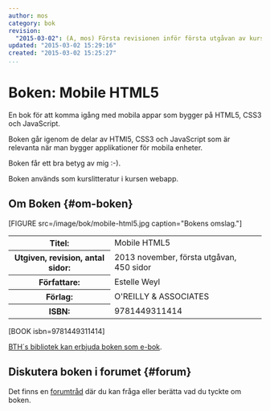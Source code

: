 ```yaml
---
author: mos
category: bok
revision:
  "2015-03-02": (A, mos) Första revisionen inför första utgåvan av kursen webapp.
updated: "2015-03-02 15:29:16"
created: "2015-03-02 15:25:27"
...
```

Boken: Mobile HTML5
==================================

En bok för att komma igång med mobila appar som bygger på HTML5, CSS3 och JavaScript.

<!--more-->

Boken går igenom de delar av HTMl5, CSS3 och JavaScript som är relevanta när man bygger applikationer för mobila enheter.

Boken får ett bra betyg av mig :-).

Boken används som kurslitteratur i kursen webapp.



Om Boken {#om-boken}
--------------------

[FIGURE src=/image/bok/mobile-html5.jpg caption="Bokens omslag."]

<table>
<tr><th>Titel:</th><td>Mobile HTML5<td></tr>
<tr><th>Utgiven, revision, antal sidor:</th><td>2013 november, första utgåvan, 450 sidor<td></tr>
<tr><th>Författare:</th><td>Estelle Weyl<td></tr>
<tr><th>Förlag:</th><td>O'REILLY &amp; ASSOCIATES<td></tr>
<tr><th>ISBN:</th><td>9781449311414<td></tr>
</table>

[BOOK isbn=9781449311414]

[BTH´s bibliotek kan erbjuda boken som e-bok](http://goo.gl/kFH1ST).



Diskutera boken i forumet {#forum}
----------------------------------

Det finns en [forumtråd](t/3900) där du kan fråga eller berätta vad du tyckte om boken.




